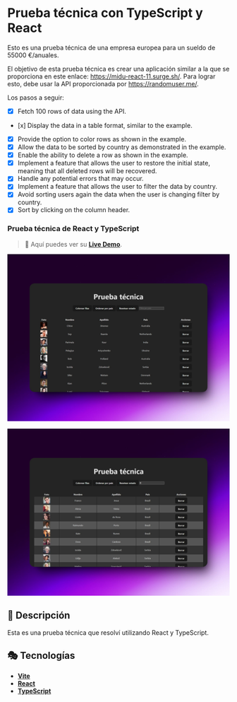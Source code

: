 # Prueba técnica con TypeScript y React

Esto es una prueba técnica de una empresa europea para un sueldo de 55000 €/anuales.

El objetivo de esta prueba técnica es crear una aplicación similar a la que se proporciona en este enlace: https://midu-react-11.surge.sh/. Para lograr esto, debe usar la API proporcionada por https://randomuser.me/.

Los pasos a seguir:

- [x] Fetch 100 rows of data using the API.
- [x] Display the data in a table format, similar to the example.
- [x] Provide the option to color rows as shown in the example.
- [x] Allow the data to be sorted by country as demonstrated in the example.
- [x] Enable the ability to delete a row as shown in the example.
- [x] Implement a feature that allows the user to restore the initial state, meaning that all deleted rows will be recovered.
- [x] Handle any potential errors that may occur.
- [x] Implement a feature that allows the user to filter the data by country.
- [x] Avoid sorting users again the data when the user is changing filter by country.
- [x] Sort by clicking on the column header.

### Prueba técnica de React y TypeScript

> 🧩 Aquí puedes ver su [**Live Demo**](https://prueba-tecnica-ts-abrahamgalue.netlify.app/).

![vista-previa](./public/preview/01-page-preview.jpg)

![vista-previa](./public/preview/02-page-preview.jpg)

## 🚀 Descripción

Esta es una prueba técnica que resolví utilizando React y TypeScript.

## 🎭 Tecnologías

- [**Vite**](https://vitejs.dev/)
- [**React**](https://react.dev/)
- [**TypeScript**](https://www.typescriptlang.org/)
